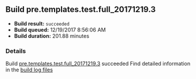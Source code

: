 ## Build pre.templates.test.full_20171219.3
- **Build result:** `succeeded`
- **Build queued:** 12/19/2017 8:56:06 AM
- **Build duration:** 201.88 minutes
### Details
Build [pre.templates.test.full_20171219.3](https://winappstudio.visualstudio.com/web/build.aspx?pcguid=a4ef43be-68ce-4195-a619-079b4d9834c2&builduri=vstfs%3a%2f%2f%2fBuild%2fBuild%2f24454) succeeded
Find detailed information in the [build log files](https://uwpctdiags.blob.core.windows.net/buildlogs/pre.templates.test.full_20171219.3_logs.zip)
